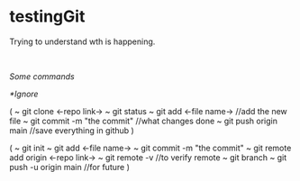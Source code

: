 # testingGit
Trying to understand wth is happening.

<br>


_Some commands_  

_*Ignore_

( ~ git clone <-repo link->
  ~ git status 
  ~ git add <-file name-> //add the new file
  ~ git commit -m "the commit" //what changes done
  ~ git push origin main //save everything in github )

( ~ git init
  ~ git add <-file name->
  ~ git commit -m "the commit"
  ~ git remote add origin <-repo link->
  ~ git remote -v //to verify remote
  ~ git branch
  ~ git push -u origin main //for future )
